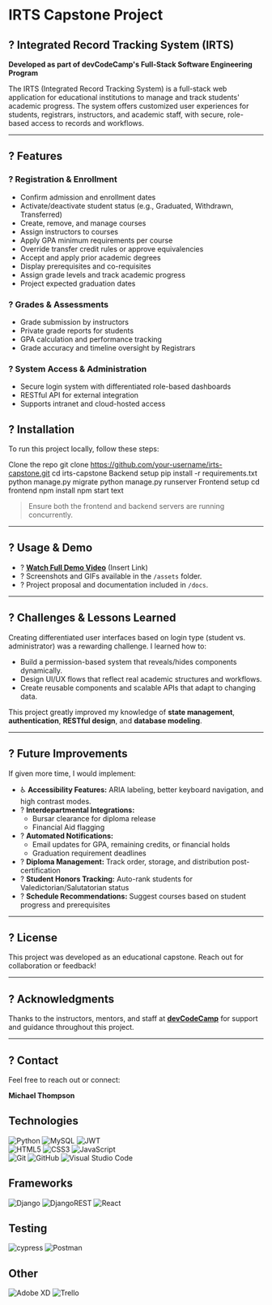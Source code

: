 # IRTS Capstone Project

## ? Integrated Record Tracking System (IRTS)

**Developed as part of devCodeCamp's Full-Stack Software Engineering Program**

The IRTS (Integrated Record Tracking System) is a full-stack web application for educational institutions to manage and track students' academic progress. The system offers customized user experiences for students, registrars, instructors, and academic staff, with secure, role-based access to records and workflows.

---

## ? Features

### ? Registration & Enrollment
- Confirm admission and enrollment dates
- Activate/deactivate student status (e.g., Graduated, Withdrawn, Transferred)
- Create, remove, and manage courses
- Assign instructors to courses
- Apply GPA minimum requirements per course
- Override transfer credit rules or approve equivalencies
- Accept and apply prior academic degrees
- Display prerequisites and co-requisites
- Assign grade levels and track academic progress
- Project expected graduation dates

### ? Grades & Assessments
- Grade submission by instructors
- Private grade reports for students
- GPA calculation and performance tracking
- Grade accuracy and timeline oversight by Registrars

### ? System Access & Administration
- Secure login system with differentiated role-based dashboards
- RESTful API for external integration
- Supports intranet and cloud-hosted access

## ? Installation

To run this project locally, follow these steps:

Clone the repo
git clone https://github.com/your-username/irts-capstone.git
cd irts-capstone
Backend setup
pip install -r requirements.txt
python manage.py migrate
python manage.py runserver
Frontend setup
cd frontend
npm install
npm start
text

> Ensure both the frontend and backend servers are running concurrently.

---

## ? Usage & Demo

- ? **[Watch Full Demo Video](#)** (Insert Link)
- ? Screenshots and GIFs available in the `/assets` folder.
- ? Project proposal and documentation included in `/docs`.

---

## ? Challenges & Lessons Learned

Creating differentiated user interfaces based on login type (student vs. administrator) was a rewarding challenge. I learned how to:

- Build a permission-based system that reveals/hides components dynamically.
- Design UI/UX flows that reflect real academic structures and workflows.
- Create reusable components and scalable APIs that adapt to changing data.

This project greatly improved my knowledge of **state management**, **authentication**, **RESTful design**, and **database modeling**.

---

## ? Future Improvements

If given more time, I would implement:

- ♿ **Accessibility Features:** ARIA labeling, better keyboard navigation, and high contrast modes.
- ? **Interdepartmental Integrations:**
  - Bursar clearance for diploma release
  - Financial Aid flagging
- ? **Automated Notifications:**
  - Email updates for GPA, remaining credits, or financial holds
  - Graduation requirement deadlines
- ? **Diploma Management:** Track order, storage, and distribution post-certification
- ? **Student Honors Tracking:** Auto-rank students for Valedictorian/Salutatorian status
- ? **Schedule Recommendations:** Suggest courses based on student progress and prerequisites

---

## ? License

This project was developed as an educational capstone. Reach out for collaboration or feedback!

---

## ? Acknowledgments

Thanks to the instructors, mentors, and staff at [**devCodeCamp**](https://devcodecamp.com) for support and guidance throughout this project.

---

## ? Contact

Feel free to reach out or connect:

**Michael Thompson**  
## Technologies
![Python](https://img.shields.io/badge/python-3670A0?style=for-the-badge&logo=python&logoColor=ffdd54)
![MySQL](https://img.shields.io/badge/mysql-%2300f.svg?style=for-the-badge&logo=mysql&logoColor=white)
![JWT](https://img.shields.io/badge/JWT-black?style=for-the-badge&logo=JSON%20web%20tokens)
\
![HTML5](https://img.shields.io/badge/html5-%23E34F26.svg?style=for-the-badge&logo=html5&logoColor=white)
![CSS3](https://img.shields.io/badge/css3-%231572B6.svg?style=for-the-badge&logo=css3&logoColor=white)
![JavaScript](https://img.shields.io/badge/javascript-%23323330.svg?style=for-the-badge&logo=javascript&logoColor=%23F7DF1E)
\
![Git](https://img.shields.io/badge/git-%23F05033.svg?style=for-the-badge&logo=git&logoColor=white)
![GitHub](https://img.shields.io/badge/github-%23121011.svg?style=for-the-badge&logo=github&logoColor=white)
![Visual Studio Code](https://img.shields.io/badge/Visual%20Studio%20Code-0078d7.svg?style=for-the-badge&logo=visual-studio-code&logoColor=white)

## Frameworks
![Django](https://img.shields.io/badge/django-%23092E20.svg?style=for-the-badge&logo=django&logoColor=white)
![DjangoREST](https://img.shields.io/badge/DJANGO-REST-ff1709?style=for-the-badge&logo=django&logoColor=white&color=ff1709&labelColor=gray)
![React](https://img.shields.io/badge/react-%2320232a.svg?style=for-the-badge&logo=react&logoColor=%2361DAFB)

## Testing
![cypress](https://img.shields.io/badge/-cypress-%23E5E5E5?style=for-the-badge&logo=cypress&logoColor=058a5e) 
![Postman](https://img.shields.io/badge/Postman-FF6C37?style=for-the-badge&logo=postman&logoColor=white)

## Other
![Adobe XD](https://img.shields.io/badge/Adobe%20XD-470137?style=for-the-badge&logo=Adobe%20XD&logoColor=#FF61F6)
![Trello](https://img.shields.io/badge/Trello-%23026AA7.svg?style=for-the-badge&logo=Trello&logoColor=white)
